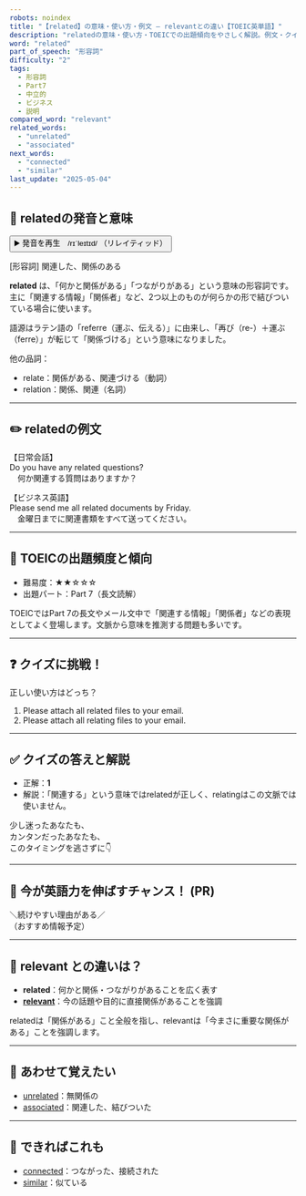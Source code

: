 ```yaml
---
robots: noindex
title: "【related】の意味・使い方・例文 ― relevantとの違い【TOEIC英単語】"
description: "relatedの意味・使い方・TOEICでの出題傾向をやさしく解説。例文・クイズ付きでrelevantとの違いもわかりやすく学べます。"
word: "related"
part_of_speech: "形容詞"
difficulty: "2"
tags:
  - 形容詞
  - Part7
  - 中立的
  - ビジネス
  - 説明
compared_word: "relevant"
related_words:
  - "unrelated"
  - "associated"
next_words:
  - "connected"
  - "similar"
last_update: "2025-05-04"
---
```


## 🔰 relatedの発音と意味

<button class="play-audio" onclick="playTTS('related')">
  <span class="play-audio-main">
    ▶️ 発音を再生　/rɪˈleɪtɪd/
  </span>
  <span class="play-audio-sub">
    （リレイティッド）
  </span>
</button>

[形容詞] 関連した、関係のある

**related** は、「何かと関係がある」「つながりがある」という意味の形容詞です。主に「関連する情報」「関係者」など、2つ以上のものが何らかの形で結びついている場合に使います。

語源はラテン語の「referre（運ぶ、伝える）」に由来し、「再び（re-）＋運ぶ（ferre）」が転じて「関係づける」という意味になりました。

他の品詞：  
- relate：関係がある、関連づける（動詞）
- relation：関係、関連（名詞）

---

## ✏️ relatedの例文

【日常会話】  
Do you have any related questions?  
　何か関連する質問はありますか？

【ビジネス英語】  
Please send me all related documents by Friday.  
　金曜日までに関連書類をすべて送ってください。

---

## 🎯 TOEICの出題頻度と傾向

- 難易度：★★☆☆☆
- 出題パート：Part 7（長文読解）

TOEICではPart 7の長文やメール文中で「関連する情報」「関係者」などの表現としてよく登場します。文脈から意味を推測する問題も多いです。

---

## ❓ クイズに挑戦！

正しい使い方はどっち？

1. Please attach all related files to your email.  
2. Please attach all relating files to your email.

---

## ✅ クイズの答えと解説

- 正解：**1**
- 解説：「関連する」という意味ではrelatedが正しく、relatingはこの文脈では使いません。

少し迷ったあなたも、  
カンタンだったあなたも、  
このタイミングを逃さずに👇️

---

## 🚀 今が英語力を伸ばすチャンス！ (PR)

<div class="info-center">
＼続けやすい理由がある／<br>  
（おすすめ情報予定）
</div>

---

## 🤔  relevant との違いは？

- **related**：何かと関係・つながりがあることを広く表す
- **[relevant](/word/relevant/)**：今の話題や目的に直接関係があることを強調

relatedは「関係がある」こと全般を指し、relevantは「今まさに重要な関係がある」ことを強調します。

---

## 🧩 あわせて覚えたい

- [unrelated](/word/unrelated/)：無関係の
- [associated](/word/associated/)：関連した、結びついた

---

## 📖 できればこれも

- [connected](/word/connected/)：つながった、接続された
- [similar](/word/similar/)：似ている

<!-- cvid: aid09_bid49 -->
